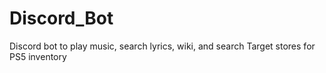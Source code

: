 # Discord_Bot
 Discord bot to play music, search lyrics, wiki, and search Target stores for PS5 inventory
